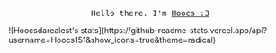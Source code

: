 
<p align="center">
  <br>
  <samp>Hello there. I'm <a href="https://github.com/Hoocs151">Hoocs :3</a>
  <br>
</p>
![Hoocsdarealest's stats](https://github-readme-stats.vercel.app/api?username=Hoocs151&show_icons=true&theme=radical)
